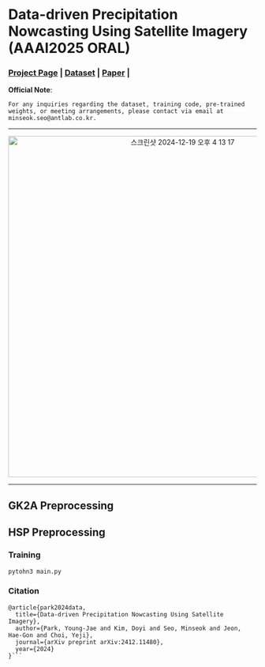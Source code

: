 # Data-driven Precipitation Nowcasting Using Satellite Imagery (AAAI2025 ORAL)
### [Project Page](-) | [Dataset](https://drive.google.com/drive/folders/1VkOtALaj5cqTFkNy5NvXKE4z83elijOh?usp=drive_link) | [Paper](https://arxiv.org/abs/2412.11480) | 

**Official Note**:
```
For any inquiries regarding the dataset, training code, pre-trained weights, or meeting arrangements, please contact via email at minseok.seo@antlab.co.kr.
```
---
<p align="center">
<img width="691" alt="스크린샷 2024-12-19 오후 4 13 17" src="https://github.com/user-attachments/assets/e4b4d125-2086-4ef8-a92e-ef5f900e13d7" />

</p>

---
## GK2A Preprocessing

## HSP Preprocessing


### Training
```
pytohn3 main.py
```


### Citation

```
@article{park2024data,
  title={Data-driven Precipitation Nowcasting Using Satellite Imagery},
  author={Park, Young-Jae and Kim, Doyi and Seo, Minseok and Jeon, Hae-Gon and Choi, Yeji},
  journal={arXiv preprint arXiv:2412.11480},
  year={2024}
}```
